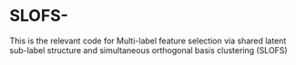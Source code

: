 # SLOFS-
This is the relevant code for Multi-label feature selection via shared latent sub-label structure and simultaneous orthogonal basis clustering (SLOFS)
